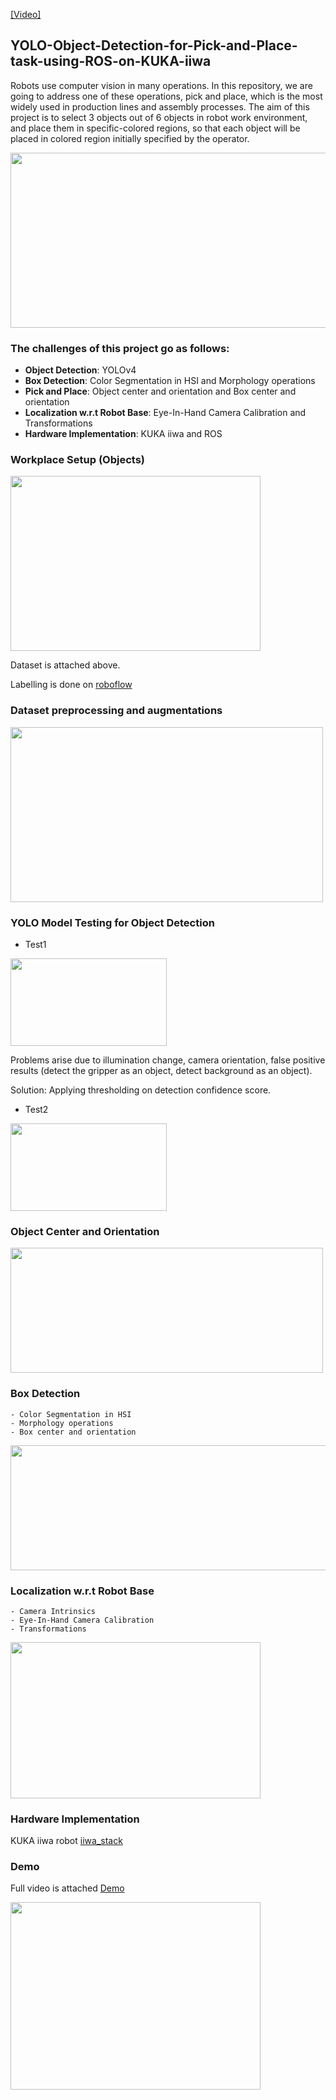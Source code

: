 [[Video]](https://www.youtube.com/watch?v=7nD9INKZuLk)
## YOLO-Object-Detection-for-Pick-and-Place-task-using-ROS-on-KUKA-iiwa
Robots use computer vision in many operations. In this repository, we are going to address one of these operations, pick and place, which is the most widely used in production lines and assembly processes. The aim of this project is to select 3 objects out of 6 objects in robot work environment, and place them in specific-colored regions, so that each object will be placed in colored region initially specified by the operator.

<p align="left"><img src="https://user-images.githubusercontent.com/90580636/162748319-1fc91285-5d85-4501-b2fd-9bae62f6d7af.png" width="600" height="280" /></p>


### The challenges of this project go as follows:
- **Object Detection**: YOLOv4 
- **Box Detection**: Color Segmentation in HSI and Morphology operations
- **Pick and Place**: Object center and orientation and Box center and orientation
- **Localization w.r.t Robot Base**: Eye-In-Hand Camera Calibration and Transformations
- **Hardware Implementation**: KUKA iiwa and ROS

### Workplace Setup (Objects)
<p align="left"><img src="https://user-images.githubusercontent.com/90580636/162749872-b8e22f37-6889-4952-b363-8e2a41be1263.png" width="400" height="280" /></p>

Dataset is attached above. 

Labelling is done on [roboflow](https://roboflow.com/)

### Dataset preprocessing and augmentations 
<p align="left"><img src="https://user-images.githubusercontent.com/90580636/162843034-79c7fc70-a615-4cde-a105-39089ea2c5f3.png" width="500" height="280" /></p>

### YOLO Model Testing for Object Detection
- Test1
<p align="left"><img src="https://user-images.githubusercontent.com/90580636/162844006-b72dc54b-8f00-44b7-b4e8-284ade53c485.gif" width="250" height="140" /></p>
                                    
Problems arise due to illumination change, camera orientation, false positive results (detect the gripper as an object, detect background as an object).  

Solution: Applying thresholding on detection confidence score.

- Test2
<p align="left"><img src="https://user-images.githubusercontent.com/90580636/162844601-5b23ccc4-eaec-4402-b841-1047a62ac1ee.gif" width="250" height="140" /></p>

### Object Center and Orientation 
<p align="left"><img src="https://user-images.githubusercontent.com/90580636/162844828-a24be0e2-37f9-4fe2-b5c4-9c12115d80aa.png" width="500" height="200" /></p>

### Box Detection
    - Color Segmentation in HSI
    - Morphology operations
    - Box center and orientation

<p align="left"><img src="https://user-images.githubusercontent.com/90580636/162845161-c5263d62-3fb4-417c-a40c-b67fa56fac89.png" width="1000" height="200" /></p>

### Localization w.r.t Robot Base
    - Camera Intrinsics
    - Eye-In-Hand Camera Calibration
    - Transformations

<p align="left"><img src="https://user-images.githubusercontent.com/90580636/162845702-f06cb3eb-bd89-42bc-8fab-6a26bfeab38c.png" width="400" height="250" /></p>

### Hardware Implementation
   KUKA iiwa robot [iiwa_stack](https://github.com/IFL-CAMP/iiwa_stack) 
   
### Demo
   Full video is attached [Demo](https://www.youtube.com/watch?v=7nD9INKZuLk)
   <p align="left"><img src="https://user-images.githubusercontent.com/90580636/162852885-e3f6555a-0ca9-4b32-9a09-b5625bc02146.gif" width="400" height="300" /></p>
